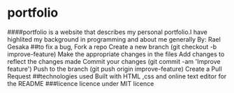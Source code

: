 # portfolio
####portfolio is a website that describes my personal portfolio.I have highlited my background in programming and about me generally
By: Rael Gesaka
##to fix a bug,
    Fork a repo
    Create a new branch (git checkout -b improve-feature)
    Make the appropriate changes in the files
    Add changes to reflect the changes made
    Commit your changes (git commit -am 'Improve feature')
    Push to the branch (git push origin improve-feature)
    Create a Pull Request
##technologies used
  Built with HTML ,css and online text editor for the README
###licence 
  licence under MIT licence
  
